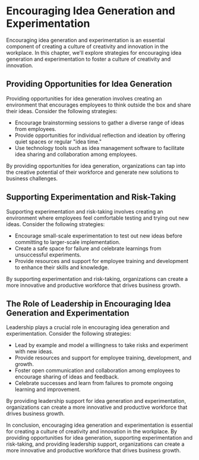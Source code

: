 Encouraging Idea Generation and Experimentation
===========================================================================================================

Encouraging idea generation and experimentation is an essential component of creating a culture of creativity and innovation in the workplace. In this chapter, we'll explore strategies for encouraging idea generation and experimentation to foster a culture of creativity and innovation.

Providing Opportunities for Idea Generation
-------------------------------------------

Providing opportunities for idea generation involves creating an environment that encourages employees to think outside the box and share their ideas. Consider the following strategies:

* Encourage brainstorming sessions to gather a diverse range of ideas from employees.
* Provide opportunities for individual reflection and ideation by offering quiet spaces or regular "idea time."
* Use technology tools such as idea management software to facilitate idea sharing and collaboration among employees.

By providing opportunities for idea generation, organizations can tap into the creative potential of their workforce and generate new solutions to business challenges.

Supporting Experimentation and Risk-Taking
------------------------------------------

Supporting experimentation and risk-taking involves creating an environment where employees feel comfortable testing and trying out new ideas. Consider the following strategies:

* Encourage small-scale experimentation to test out new ideas before committing to larger-scale implementation.
* Create a safe space for failure and celebrate learnings from unsuccessful experiments.
* Provide resources and support for employee training and development to enhance their skills and knowledge.

By supporting experimentation and risk-taking, organizations can create a more innovative and productive workforce that drives business growth.

The Role of Leadership in Encouraging Idea Generation and Experimentation
-------------------------------------------------------------------------

Leadership plays a crucial role in encouraging idea generation and experimentation. Consider the following strategies:

* Lead by example and model a willingness to take risks and experiment with new ideas.
* Provide resources and support for employee training, development, and growth.
* Foster open communication and collaboration among employees to encourage sharing of ideas and feedback.
* Celebrate successes and learn from failures to promote ongoing learning and improvement.

By providing leadership support for idea generation and experimentation, organizations can create a more innovative and productive workforce that drives business growth.

In conclusion, encouraging idea generation and experimentation is essential for creating a culture of creativity and innovation in the workplace. By providing opportunities for idea generation, supporting experimentation and risk-taking, and providing leadership support, organizations can create a more innovative and productive workforce that drives business growth.

